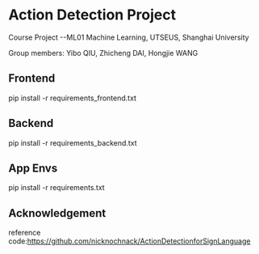 ﻿# Action Detection Project

Course Project  --ML01 Machine Learning, UTSEUS, Shanghai University

Group members: Yibo QIU, Zhicheng DAI, Hongjie WANG

## Frontend
pip install -r requirements_frontend.txt

## Backend 
pip install -r requirements_backend.txt

## App Envs
pip install -r requirements.txt

## Acknowledgement
reference code:https://github.com/nicknochnack/ActionDetectionforSignLanguage

